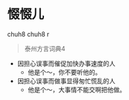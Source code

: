 # 惙惙儿
chuh8 chuh8 r
> 泰州方言词典4
- 因担心误事而催促加快办事速度的人
  - 他是个～，你不要听他的。
- 因担心误事而做事显得匆忙慌乱的人
  - 他是个～，大事情不能交啊把他做。
